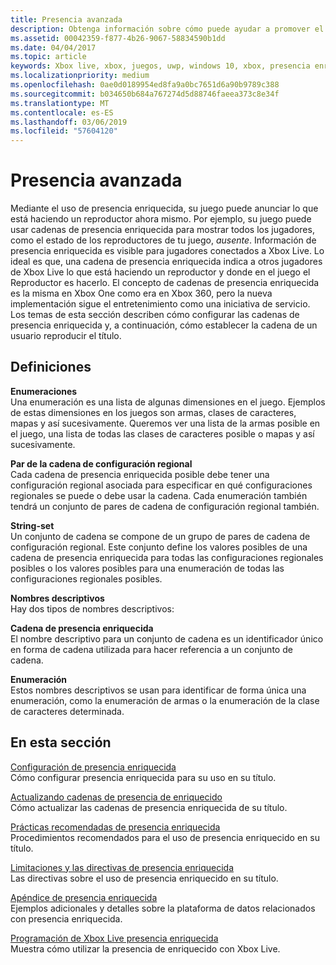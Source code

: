 ```yaml
---
title: Presencia avanzada
description: Obtenga información sobre cómo puede ayudar a promover el título de la presencia de Xbox Live enriquecido.
ms.assetid: 00042359-f877-4b26-9067-58834590b1dd
ms.date: 04/04/2017
ms.topic: article
keywords: Xbox live, xbox, juegos, uwp, windows 10, xbox, presencia enriquecida
ms.localizationpriority: medium
ms.openlocfilehash: 0ae0d0189954ed8fa9a0bc7651d6a90b9789c388
ms.sourcegitcommit: b034650b684a767274d5d88746faeea373c8e34f
ms.translationtype: MT
ms.contentlocale: es-ES
ms.lasthandoff: 03/06/2019
ms.locfileid: "57604120"
---
```

# <a name="rich-presence"></a>Presencia avanzada

Mediante el uso de presencia enriquecida, su juego puede anunciar lo que está haciendo un reproductor ahora mismo. Por ejemplo, su juego puede usar cadenas de presencia enriquecida para mostrar todos los jugadores, como el estado de los reproductores de tu juego, *ausente*. Información de presencia enriquecida es visible para jugadores conectados a Xbox Live. Lo ideal es que, una cadena de presencia enriquecida indica a otros jugadores de Xbox Live lo que está haciendo un reproductor y donde en el juego el Reproductor es hacerlo. El concepto de cadenas de presencia enriquecida es la misma en Xbox One como era en Xbox 360, pero la nueva implementación sigue el entretenimiento como una iniciativa de servicio. Los temas de esta sección describen cómo configurar las cadenas de presencia enriquecida y, a continuación, cómo establecer la cadena de un usuario reproducir el título.


## <a name="definitions"></a>Definiciones

**Enumeraciones**  
Una enumeración es una lista de algunas dimensiones en el juego. Ejemplos de estas dimensiones en los juegos son armas, clases de caracteres, mapas y así sucesivamente. Queremos ver una lista de la armas posible en el juego, una lista de todas las clases de caracteres posible o mapas y así sucesivamente.

**Par de la cadena de configuración regional**  
Cada cadena de presencia enriquecida posible debe tener una configuración regional asociada para especificar en qué configuraciones regionales se puede o debe usar la cadena. Cada enumeración también tendrá un conjunto de pares de cadena de configuración regional también.

**String-set**  
Un conjunto de cadena se compone de un grupo de pares de cadena de configuración regional. Este conjunto define los valores posibles de una cadena de presencia enriquecida para todas las configuraciones regionales posibles o los valores posibles para una enumeración de todas las configuraciones regionales posibles.

**Nombres descriptivos**  
Hay dos tipos de nombres descriptivos:

**Cadena de presencia enriquecida**  
El nombre descriptivo para un conjunto de cadena es un identificador único en forma de cadena utilizada para hacer referencia a un conjunto de cadena.

**Enumeración**  
Estos nombres descriptivos se usan para identificar de forma única una enumeración, como la enumeración de armas o la enumeración de la clase de caracteres determinada.


## <a name="in-this-section"></a>En esta sección

[Configuración de presencia enriquecida](rich-presence-strings-configuration.md)  
Cómo configurar presencia enriquecida para su uso en su título.

[Actualizando cadenas de presencia de enriquecido](rich-presence-strings-updating-strings.md)  
Cómo actualizar las cadenas de presencia enriquecida de su título.

[Prácticas recomendadas de presencia enriquecida](rich-presence-strings-best-practices.md)  
Procedimientos recomendados para el uso de presencia enriquecido en su título.

[Limitaciones y las directivas de presencia enriquecida](rich-presence-strings-policies-and-limitations.md)  
Las directivas sobre el uso de presencia enriquecido en su título.

[Apéndice de presencia enriquecida](rich-presence-strings-appendix.md)  
Ejemplos adicionales y detalles sobre la plataforma de datos relacionados con presencia enriquecida.

[Programación de Xbox Live presencia enriquecida](programming-rich-presence.md)  
Muestra cómo utilizar la presencia de enriquecido con Xbox Live.
